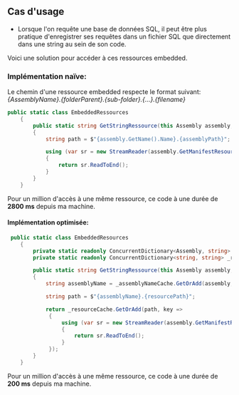 ﻿---
tags: dotnet tips
---

## Cas d'usage
- Lorsque l'on requête une base de données SQL, il peut être plus pratique d'enregistrer ses requêtes dans un fichier SQL que directement dans une string au sein de son code.

Voici une solution pour accéder à ces ressources embedded.

### Implémentation naïve: 

 Le chemin d'une ressource embedded respecte le format suivant:  
 *{AssemblyName}.{folderParent}.{sub-folder}.{...}.{filename}*


``` csharp
public static class EmbeddedRessources
    {
        public static string GetStringRessource(this Assembly assembly, string assemblyPath)
        {
            string path = $"{assembly.GetName().Name}.{assemblyPath}";

            using (var sr = new StreamReader(assembly.GetManifestResourceStream(path)))
            {
                return sr.ReadToEnd();
            }
        }
    }
````

 Pour un million d'accès à une même ressource, ce code à une durée de **2800 ms** depuis ma machine.


#### Implémentation optimisée: 

``` csharp
 public static class EmbeddedResources
    {       
        private static readonly ConcurrentDictionary<Assembly, string> _assemblyNameCache = new ConcurrentDictionary<Assembly, string>();
        private static readonly ConcurrentDictionary<string, string> _resourceCache = new ConcurrentDictionary<string, string>();

        public static string GetStringRessource(this Assembly assembly, string resourcePath)
        {
            string assemblyName = _assemblyNameCache.GetOrAdd(assembly, asm => assembly.GetName().Name);

            string path = $"{assemblyName}.{resourcePath}";

            return _resourceCache.GetOrAdd(path, key =>
             {
                 using (var sr = new StreamReader(assembly.GetManifestResourceStream(path)))
                 {
                     return sr.ReadToEnd();
                 }
             });
        }
    }
````
 Pour un million d'accès à une même ressource, ce code à une durée de **200 ms** depuis ma machine.
